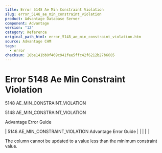 ```yaml
---
title: Error 5148 Ae Min Constraint Violation
slug: error_5148_ae_min_constraint_violation
product: Advantage Database Server
component: Advantage
version: "12"
category: Reference
original_path_html: error_5148_ae_min_constraint_violation.htm
source: Advantage CHM
tags:
  - error
checksum: 18be141bb0f469c941fee5ffc42f6212b27b6605
---
```


# Error 5148 Ae Min Constraint Violation

5148 AE\_MIN\_CONSTRAINT\_VIOLATION

5148 AE\_MIN\_CONSTRAINT\_VIOLATION

Advantage Error Guide

| 5148 AE\_MIN\_CONSTRAINT\_VIOLATION  Advantage Error Guide |  |  |  |  |

The column cannot be updated to a value less than the minimum constraint value.
